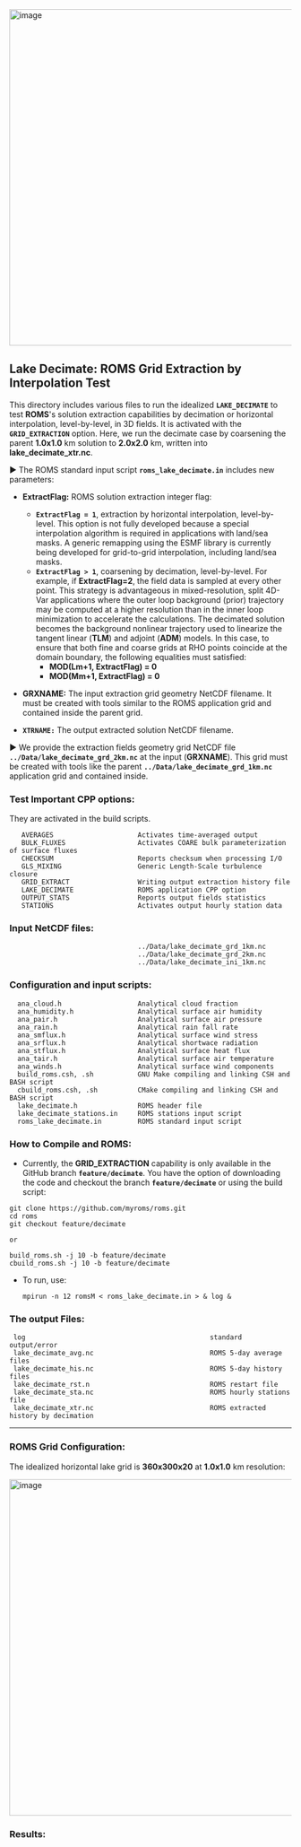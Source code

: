 <img width="600" alt="image" src="https://github.com/myroms/roms_test/assets/23062912/ad6a7ef1-1fed-4b2e-96b9-9c53615b9333">

## Lake Decimate: ROMS Grid Extraction by Interpolation Test

This directory includes various files to run the idealized **`LAKE_DECIMATE`** to test **ROMS**'s solution extraction capabilities by decimation or horizontal interpolation, level-by-level, in 3D fields. It is activated with the **`GRID_EXTRACTION`** option. Here, we run the decimate case by coarsening the parent **1.0x1.0** km solution to **2.0x2.0** km, written into **lake_decimate_xtr.nc**.

▶️ The ROMS standard input script **`roms_lake_decimate.in`** includes new parameters:

 - **ExtractFlag:** ROMS solution extraction integer flag:

    - **`ExtractFlag = 1`**, extraction by horizontal interpolation, level-by-level. This option is not fully developed because a special interpolation algorithm is required in applications with land/sea masks. A generic remapping using the ESMF library is currently being developed for grid-to-grid interpolation, including land/sea masks.
    - **`ExtractFlag > 1`**, coarsening by decimation, level-by-level. For example, if **ExtractFlag=2**, the field data is sampled at every other point. This strategy is advantageous in mixed-resolution, split 4D-Var applications where the outer loop background (prior) trajectory may be computed at a higher resolution than in the inner loop minimization to accelerate the calculations. The decimated solution becomes the background nonlinear trajectory used to linearize the tangent linear (**TLM**) and adjoint (**ADM**) models.  In this case, to ensure that both fine and coarse grids at RHO points coincide at the domain boundary, the  following equalities must satisfied:
       - **MOD(Lm+1, ExtractFlag) = 0**
       - **MOD(Mm+1, ExtractFlag) = 0**

  - **GRXNAME:** The input extraction grid geometry NetCDF filename. It must be created with tools similar to the ROMS application grid and contained inside the parent grid.

   - **`XTRNAME:`** The output extracted solution NetCDF filename.

▶️ We provide the extraction fields geometry grid NetCDF file **`../Data/lake_decimate_grd_2km.nc`** at the input (**GRXNAME**). This grid must be created with tools like the parent **`../Data/lake_decimate_grd_1km.nc`** application grid and contained inside. 

### Test Important CPP options:

They are activated in the build scripts.

```
   AVERAGES                     Activates time-averaged output
   BULK_FLUXES                  Activates COARE bulk parameterization of surface fluxes
   CHECKSUM                     Reports checksum when processing I/O     
   GLS_MIXING                   Generic Length-Scale turbulence closure
   GRID_EXTRACT                 Writing output extraction history file
   LAKE_DECIMATE                ROMS application CPP option
   OUTPUT_STATS                 Reports output fields statistics
   STATIONS                     Activates output hourly station data
```

### Input NetCDF files:

```
                                ../Data/lake_decimate_grd_1km.nc
                                ../Data/lake_decimate_grd_2km.nc
                                ../Data/lake_decimate_ini_1km.nc
```

### Configuration and input scripts:

```
  ana_cloud.h                   Analytical cloud fraction
  ana_humidity.h                Analytical surface air humidity
  ana_pair.h                    Analytical surface air pressure
  ana_rain.h                    Analytical rain fall rate
  ana_smflux.h                  Analytical surface wind stress
  ana_srflux.h                  Analytical shortwace radiation
  ana_stflux.h                  Analytical surface heat flux
  ana_tair.h                    Analytical surface air temperature
  ana_winds.h                   Analytical surface wind components
  build_roms.csh, .sh           GNU Make compiling and linking CSH and BASH script
  cbuild_roms.csh, .sh          CMake compiling and linking CSH and BASH script
  lake_decimate.h               ROMS header file
  lake_decimate_stations.in     ROMS stations input script
  roms_lake_decimate.in         ROMS standard input script
 ```

### How to Compile and ROMS:

- Currently, the **GRID_EXTRACTION** capability is only available in the GitHub branch **`feature/decimate`**. You have the option of downloading the code and checkout the branch **`feature/decimate`** or using the build script:

 ```
 git clone https://github.com/myroms/roms.git
 cd roms
 git checkout feature/decimate

or

 build_roms.sh -j 10 -b feature/decimate
 cbuild_roms.sh -j 10 -b feature/decimate
  ```
- To run, use:

  ```
  mpirun -n 12 romsM < roms_lake_decimate.in > & log &
  ```

### The output Files:

```
 log                                              standard output/error
 lake_decimate_avg.nc                             ROMS 5-day average files
 lake_decimate_his.nc                             ROMS 5-day history files
 lake_decimate_rst.n                              ROMS restart file
 lake_decimate_sta.nc                             ROMS hourly stations file 
 lake_decimate_xtr.nc                             ROMS extracted history by decimation
 ```
----

### ROMS Grid Configuration:

The idealized horizontal lake grid is **360x300x20** at **1.0x1.0** km resolution:

<img width="600" alt="image" src="https://github.com/myroms/roms/assets/23062912/ed97d068-04f8-4e5e-9947-305c2e03b983">

### Results:
